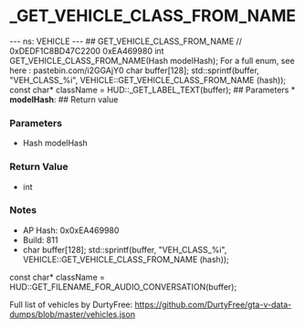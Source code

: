 # _GET_VEHICLE_CLASS_FROM_NAME

--- ns: VEHICLE --- ## GET_VEHICLE_CLASS_FROM_NAME  // 0xDEDF1C8BD47C2200 0xEA469980 int GET_VEHICLE_CLASS_FROM_NAME(Hash modelHash);  For a full enum, see here : pastebin.com/i2GGAjY0 char buffer[128]; std::sprintf(buffer, "VEH_CLASS_%i", VEHICLE::GET_VEHICLE_CLASS_FROM_NAME (hash)); const char* className = HUD::_GET_LABEL_TEXT(buffer);  ## Parameters * **modelHash**:  ## Return value

### Parameters
* Hash modelHash

### Return Value
* int

### Notes
* AP Hash: 0x0xEA469980
* Build: 811
* char buffer[128];
std::sprintf(buffer, "VEH_CLASS_%i", VEHICLE::GET_VEHICLE_CLASS_FROM_NAME (hash));

const char* className = HUD::GET_FILENAME_FOR_AUDIO_CONVERSATION(buffer);

Full list of vehicles by DurtyFree: https://github.com/DurtyFree/gta-v-data-dumps/blob/master/vehicles.json

